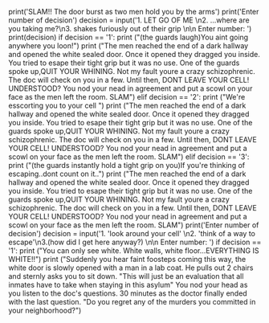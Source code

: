 print('SLAM!! The door burst as two men hold you by the arms')
print('Enter number of decision')
decision = input('1. LET GO OF ME \n2. ...where are you taking me?\n3. shakes furiously out of their grip \n\n Enter number: ')
print(decision)
if decision == '1':
  print ("(the guards laugh)You aint going anywhere you loon!")
  print ("The men reached the end of a dark hallway and opened the white sealed door. Once it opened they dragged you inside. You tried to esape their tight grip but it was no use. One of the guards spoke up,QUIT YOUR WHINING. Not my fault youre a crazy schizophrenic. The doc will check on you in a few. Until then, DONT LEAVE YOUR CELL! UNDERSTOOD? You nod your nead in agreement and put a scowl on your face as the men left the room. SLAM")
elif decision == '2':
  print ("We're esscorting you to your cell ")
  print ("The men reached the end of a dark hallway and opened the white sealed door. Once it opened they dragged you inside. You tried to esape their tight grip but it was no use. One of the guards spoke up,QUIT YOUR WHINING. Not my fault youre a crazy schizophrenic. The doc will check on you in a few. Until then, DONT LEAVE YOUR CELL! UNDERSTOOD? You nod your nead in agreement and put a scowl on your face as the men left the room. SLAM")
elif decision == '3':
  print ("(the guards instantly hold a tight grip on you)If you're thinking of escaping..dont count on it..")
  print ("The men reached the end of a dark hallway and opened the white sealed door. Once it opened they dragged you inside. You tried to esape their tight grip but it was no use. One of the guards spoke up,QUIT YOUR WHINING. Not my fault youre a crazy schizophrenic. The doc will check on you in a few. Until then, DONT LEAVE YOUR CELL! UNDERSTOOD? You nod your nead in agreement and put a scowl on your face as the men left the room. SLAM")
  print('Enter number of decision')
  decision = input('1. 'look around your cell' \n2. 'think of a way to escape'\n3.(how did I get here anyway?) \n\n Enter number: ')
 if decision == '1':
   print ("You can only see white. White walls, white floor...EVERYTHING IS WHITE!!")
   print ("Suddenly you hear faint foosteps coming this way, the white door is slowly opened with a man in a lab coat. He pulls out 2 chairs and sternly asks you to sit down. "This will just be an evaluation that all inmates have to take when staying in this asylum" You nod your head as you listen to the doc's questions. 30 minutes as the doctor finally ended with the last question. "Do you regret any of the murders you committed in your neighborhood?")


